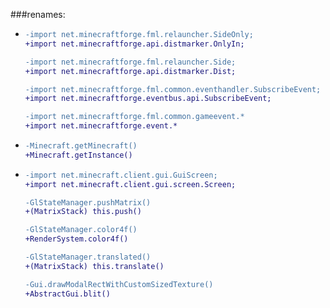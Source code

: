 ###renames:
- ```diff
  -import net.minecraftforge.fml.relauncher.SideOnly;
  +import net.minecraftforge.api.distmarker.OnlyIn;
  
  -import net.minecraftforge.fml.relauncher.Side;
  +import net.minecraftforge.api.distmarker.Dist;
  
  -import net.minecraftforge.fml.common.eventhandler.SubscribeEvent;
  +import net.minecraftforge.eventbus.api.SubscribeEvent;
  
  -import net.minecraftforge.fml.common.gameevent.*
  +import net.minecraftforge.event.*
  ```
- ```diff
  -Minecraft.getMinecraft()
  +Minecraft.getInstance()
  ```
- ```diff
  -import net.minecraft.client.gui.GuiScreen;
  +import net.minecraft.client.gui.screen.Screen;
  
  -GlStateManager.pushMatrix()
  +(MatrixStack) this.push()
  
  -GlStateManager.color4f()
  +RenderSystem.color4f()
  
  -GlStateManager.translated()
  +(MatrixStack) this.translate()
  
  -Gui.drawModalRectWithCustomSizedTexture()
  +AbstractGui.blit()
  ```